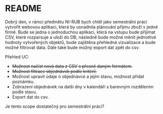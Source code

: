 # README

Dobrý den, v rámci předmětu NI-RUB bych chtěl jako semestrální práci vytvořit webovou aplikaci, která by usnadnila plánování příjmu zboží v jedné firmě. Bude se jedna o jednoduchou aplikaci, která na vstupu bude přijímat CSV, které rozparsuje a uloží do DB, následně bude možné měnit jednotlivé hodnoty vytvořených objektů, bude zajištěna přehledná vizualizace a bude možné filtrovat data. Dále také bude možný export dat zpět do csv.

Přehled UC:

- ~~Možnost načíst nová data z CSV s přesně daným formátem.~~
- ~~Možnost filtrace objednávek podle kritérií.~~
- Možnost upravit údaje o objednávce a jejím stavu, možnost přidat poznámku.
- Zobrazení objednávek na další dny v kalendáři s barevným rozdělením podle stavu.
- Export dat do csv.

Je tento scope dostatečný pro semestrální práci?